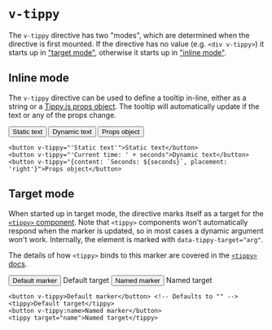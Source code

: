 # `v-tippy`

The `v-tippy` directive has two "modes", which are determined when the directive is first mounted. If the directive has 
no value (e.g. `<div v-tippy>`) it starts up in ["target mode"](#target-mode), otherwise it starts up in 
["inline mode"](#inline-mode).

## Inline mode

The `v-tippy` directive can be used to define a tooltip in-line, either as a string or a 
[Tippy.js props object](https://atomiks.github.io/tippyjs/v6/all-props/). The tooltip will automatically update if the text 
or any of the props change.

<demo v-slot="{seconds}">
<button v-tippy="'Static text'">Static text</button>
<button v-tippy="'Current time: ' + seconds">Dynamic text</button>
<button v-tippy="{content: `Seconds: ${seconds}`, placement: 'right'}">Props object</button>
</demo>

```vue
<button v-tippy="'Static text'">Static text</button>
<button v-tippy="'Current time: ' + seconds">Dynamic text</button>
<button v-tippy="{content: `Seconds: ${seconds}`, placement: 'right'}">Props object</button>
```

## Target mode

When started up in target mode, the directive marks itself as a target for the [`<tippy>` component](tippy.md). Note 
that `<tippy>` components won't automatically respond when the marker is updated, so in most cases a dynamic argument
won't work. Internally, the element is marked with `data-tippy-target="arg"`.

The details of how `<tippy>` binds to this marker are covered in the [`<tippy>` docs](tippy.md#target-binding).

<demo>
<button v-tippy>Default marker</button> <!-- Defaults to "" -->
<tippy>Default target</tippy>
<button v-tippy:name>Named marker</button>
<tippy target="name">Named target</tippy>
</demo>

```vue
<button v-tippy>Default marker</button> <!-- Defaults to "" -->
<tippy>Default target</tippy>
<button v-tippy:name>Named marker</button>
<tippy target="name">Named target</tippy>
```
